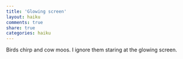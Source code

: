 ```yaml
---
title: 'Glowing screen'
layout: haiku
comments: true
share: true
categories: haiku
---
```

Birds chirp and cow moos.
I ignore them staring at
the glowing screen.
